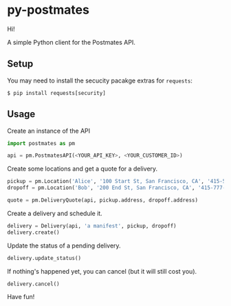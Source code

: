 py-postmates
============

Hi!

A simple Python client for the Postmates API.

## Setup

You may need to install the secucity pacakge extras for `requests`:

    $ pip install requests[security]

## Usage

Create an instance of the API

```python
import postmates as pm

api = pm.PostmatesAPI(<YOUR_API_KEY>, <YOUR_CUSTOMER_ID>)
```

Create some locations and get a quote for a delivery.

```python
pickup = pm.Location('Alice', '100 Start St, San Francisco, CA', '415-555-0000')
dropoff = pm.Location('Bob', '200 End St, San Francisco, CA', '415-777-9999')

quote = pm.DeliveryQuote(api, pickup.address, dropoff.address)
```

Create a delivery and schedule it.

```python
delivery = Delivery(api, 'a manifest', pickup, dropoff)
delivery.create()
```

Update the status of a pending delivery.

```python
delivery.update_status()
```

If nothing's happened yet, you can cancel (but it will still cost you).

```python
delivery.cancel()
```

Have fun! 

